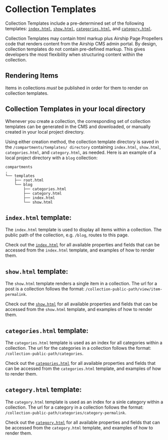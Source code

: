 # Collection Templates
Collection Templates include a pre-determined set of the following templates: [`index.html`](/documentation/view/collection-index-template), [`show.html`](/documentation/view/collection-show-template), [`categories.html`](/documentation/view/collection-categories-template), and [`category.html`](/documentation/view/collection-category-template). 

Collection Templates may contain html markup plus Airship Page Propellers code that renders content from the Airship CMS admin portal. By design, collection templates do not contain pre-defined markup. This gives developers the most flexibility when structuring content within the collection.

## Rendering Items
Items in collections *must* be published in order for them to render on collection templates.

## Collection Templates in your local directory
Whenever you create a collection, the corresponding set of collection templates can be generated in the CMS and downloaded, or manually created in your local project directory.

Using either creation method, the collection template directory is saved in the `/compartments/templates/ directory` containing `index.html`, `show.html`, `categories.html`, and `category.html`, as needed. Here is an example of a local project directory with a `blog` collection:
```
compartments
.
└── templates
    ├── root.html
    └── blog
        ├── categories.html
        ├── category.html
        ├── index.html
        └── show.html
```

## `index.html` template:
The `index.html` template is used to display all items within a collection.
The public path of the collection, e.g. `/blog`, routes to this page.

Check out the [`index.html`](/documentation/view/collection-index-template) for all available properties and fields that can be accessed from the `index.html` template, and examples of how to render them.

## `show.html` template:
The `show.html` template renders a single item in a collection.
The url for a post is a collection follows the format: `/collection-public-path/view/item-permalink`.

Check out the [`show.html`](/documentation/view/collection-show-template) for all available properties and fields that can be accessed from the `show.html` template, and examples of how to render them.

## `categories.html` template:
The `categories.html` template is used as an index for all categories within a collection.
The url for the categories in a collection follows the format: `/collection-public-path/categories`.

Check out the [`categories.html`](/documentation/view/collection-categories-template) for all available properties and fields that can be accessed from the `categories.html` template, and examples of how to render them.

## `category.html` template:
The `category.html` template is used as an index for a sinle category within a collection.
The url for a category in a collection follows the format: `/collection-public-path/categories/category-permalink`.

Check out the [`category.html`](/documentation/view/collection-category-template) for all available properties and fields that can be accessed from the `category.html` template, and examples of how to render them.
